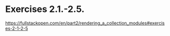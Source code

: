 # Exercises 2.1.-2.5.

https://fullstackopen.com/en/part2/rendering_a_collection_modules#exercises-2-1-2-5
